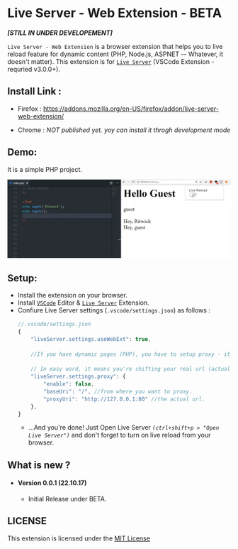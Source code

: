 # Live Server - Web Extension - BETA

***[STILL IN UNDER DEVELOPEMENT]***

`Live Server - Web Extension` is a browser extension that helps you to live reload feature for dynamic content (PHP, Node.js, ASPNET -- Whatever, it doesn't matter). 
This extension is for [`Live Server`](https://marketplace.visualstudio.com/items?itemName=ritwickdey.LiveServer) (VSCode Extension - requried v3.0.0+). 

## Install Link : 
* Firefox : https://addons.mozilla.org/en-US/firefox/addon/live-server-web-extension/

* Chrome : _NOT published yet. yoy can install it throgh development mode_  

## Demo: 
It is a simple PHP project.

![](./img/screenshots/live-server-web-extension.gif)

## Setup: 
* Install the extension on your browser.
* Install [`VSCode`](https://code.visualstudio.com/download) Editor & [`Live Server`](https://marketplace.visualstudio.com/items?itemName=ritwickdey.LiveServer) Extension. 
* Confiure Live Server settings (`.vscode/settings.json`) as follows :
    ```js
    //.vscode/settings.json
    {
        "liveServer.settings.useWebExt": true,

        //If you have dynamic pages (PHP), you have to setup proxy - it's pretty easy. 

        // In easy word, it means you're shifting your real url (actual PHP url) to another url (which LiveSever will start).
        "liveServer.settings.proxy": {
            "enable": false,
            "baseUri": "/", //from where you want to proxy.  
            "proxyUri": "http://127.0.0.1:80" //the actual url.
        },
    }

    ```
    * ...And you're done! Just Open Live Server _`(ctrl+shift+p > "Open Live Server")`_ and don't forget to turn on live reload from your browser.


## What is new ?

* #### Version 0.0.1 (22.10.17)
    *  Initial Release under BETA.


## LICENSE
This extension is licensed under the [MIT License](./LICENSE)





